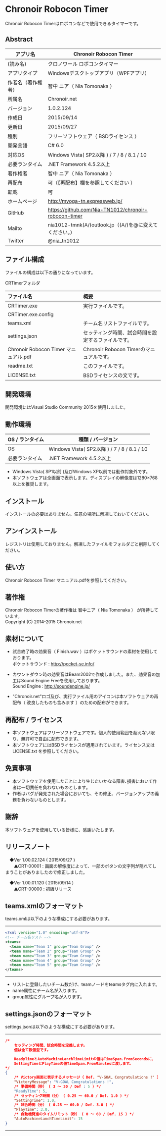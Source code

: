 # Chronoir Robocon Timer
Chronoir Robocon Timerはロボコンなどで使用できるタイマーです。

## Abstract
|アプリ名|Chronoir Robocon Timer|
|---|---|
|(読み名)|クロノワール ロボコンタイマー|
|アプリタイプ|Windowsデスクトップアプリ（WPFアプリ）|
|作者名（著作権者）|智中 ニア（ Nia Tomonaka ）|
|所属名|Chronoir.net|
|バージョン|1.0.2.124|
|作成日|2015/09/14|
|更新日|2015/09/27|
|種別|フリーソフトウェア（ BSDライセンス ）|
|開発言語|C# 6.0|
|対応OS|Windows Vista( SP2以降 ) / 7 / 8 / 8.1 / 10|
|必要ランタイム|.NET Framework 4.5.2以上|
|著作権者|智中 ニア（ Nia Tomonaka ）|
|再配布|可（【再配布】欄を参照してください ）|
|転載|可|
|ホームページ|http://myoga-tn.expressweb.jp/|
|GitHub|https://github.com/Nia-TN1012/chronoir-robocon-timer
|Mailto|nia1012-tmnk(A/)outlook.jp（(A/)を@に変えてください。）
|Twitter|[@nia_tn1012](https://twitter.com/nia_tn1012)|

## ファイル構成
ファイルの構成は以下の通りになっています。

CRTimerフォルダ

|ファイル名|概要|
|:---|:---|
|CRTimer.exe|実行ファイルです。|
|CRTimer.exe.config||
|teams.xml|チーム名リストファイルです。|
|settings.json|セッティング時間、試合時間を設定するファイルです。|
|Chronoir Robocon Timer マニュアル.pdf|Chronoir Robocon Timerのマニュアルです。|
|readme.txt|このファイルです。|
|LICENSE.txt|BSDライセンスの文です。|

## 開発環境
開発環境にはVisual Studio Community 2015を使用しました。

## 動作環境
|OS / ランタイム|種類 / バージョン|
|---|---|
|OS|Windows Vista( SP2以降 ) / 7 / 8 / 8.1 / 10|
|必要ランタイム|.NET Framework 4.5.2以上|

* Windows Vista( SP1以前 )及びWindows XP以前では動作対象外です。
* 本ソフトウェアは全画面で表示します。ディスプレイの解像度は1280×768以上を推奨します。

## インストール
インストールの必要はありません。任意の場所に解凍しておいてください。

## アンインストール
レジストリは使用しておりません。解凍したファイルをフォルダごと削除してください。

## 使い方
Chronoir Robocon Timer マニュアル.pdfを参照してください。

## 著作権
Chronoir Robocon Timerの著作権は 智中ニア（ Nia Tomonaka ） が所持しています。  
Copyright (C) 2014-2015 Chronoir.net

## 素材について
* 試合終了時の効果音（ Finish.wav ）はポケットサウンドの素材を使用しております。  
ポケットサウンド : http://pocket-se.info/

* カウントダウン時の効果音はBeam2002で作成しました。また、効果音の加工はSound Engine Freeを使用しております。  
Sound Engine : http://soundengine.jp/

* "Chronoir.net"ロゴ及び、実行ファイル用のアイコンは本ソフトウェアの再配布（ 改良したものも含みます ）のための配布ができます。

## 再配布 / ライセンス
* 本ソフトウェアはフリーソフトウェアです。個人的使用範囲を超えない限り、無許可で自由に配布できます。
* 本ソフトウェアにはBSDライセンスが適用されています。ライセンス文は LICENSE.txt を参照してください。

## 免責事項
* 本ソフトウェアを使用したことにより生じたいかなる障害､損害において作者は一切責任を負わないものとします｡
* 作者はバグが発見された場合においても、その修正、バージョンアップの義務を負わないものとします｡

## 

## 謝辞
本ソフトウェアを使用している皆様に、感謝いたします。

## リリースノート

　◆Ver 1.00.02.124 ( 2015/09/27 )  
　　▲CRT-00001 : 画面の解像度によって、一部のボタンの文字列が隠れてしまうことがありましたので修正しました。

　◆Ver 1.00.01.120 ( 2015/09/14 )  
　　▲CRT-00000 : 初版リリース

## teams.xmlのフォーマット
teams.xmlは以下のような構成にする必要があります。

---

```xml:team.xml
<?xml version="1.0" encoding="utf-8"?>
<!-- チーム名リスト -->
<teams>
  <team name="Team 1" group="Team Group" />
  <team name="Team 2" group="Team Group" />
  <team name="Team 3" group="Team Group" />
  <team name="Team 4" group="Team Group" />
  <team name="Team 5" group="Team Group" />
</teams>
```

---

* リストに登録したいチーム数だけ、teamノードをteamsタグ内に入れます。
* name属性にチーム名が入ります。
* group属性にグループ名が入ります。

## settings.jsonのフォーマット

settings.jsonは以下のような構成にする必要があります。

------------------------------------------------

```json:settings.json
/* 
    セッティング時間、試合時間を定義します。 
    値は全て数値型です。

	ReadyTimeとAutoMachineLanchTimeLimitの値はTimeSpan.FromSecondsに、
	SettingTimeとPlayTimeの値TimeSpan.FromMinutesに渡します。
*/
{
    /* Victory画面に表示するメッセージ（ Def. "V-GOAL Congratulations !" ） */
    "VictoryMessage": "V-GOAL Congratulations !",
    /* 準備時間（秒） ( 3 ～ 30 / Def : 5 ) */
    "ReadyTime": 5,
    /* セッティング時間（分） ( 0.25 ～ 60.0 / Def. 1.0 ) */
    "SettingTime": 1.0,
    /* 試合時間（分） ( 0.25 ～ 60.0 / Def. 3.0 ) */
    "PlayTime": 3.0,
    /* 自動機発進のタイムリミット（秒） ( 0 ～ 60 / Def. 15 ) */
    "AutoMachineLanchTimeLimit": 15
}
```

---